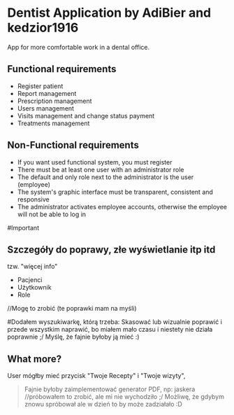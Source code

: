 # Dentist Application by AdiBier and kedzior1916

App for more comfortable work in a dental office.

## Functional requirements

- Register patient 
- Report management 
- Prescription management
- Users management
- Visits management and change status payment
- Treatments management

## Non-Functional requirements

- If you want used functional system, you must register
- There must be at least one user with an administrator role
- The default and only role next to the administrator is the user (employee)
- The system's graphic interface must be transparent, consistent and responsive
- The administrator activates employee accounts, otherwise the employee will not be able to log in

#Important


## Szczegóły do poprawy, złe wyświetlanie itp itd
tzw. "więcej info" 
- Pacjenci 
- Użytkownik
- Role 

//Mogę to zrobić (te poprawki mam na myśli) 


#Dodałem wyszukiwarkę, którą trzeba:
Skasować lub wizualnie poprawić i przede wszystkim naprawić, bo miałem mało czasu i niestety nie działa poprawnie ;/ 
Myślę, że fajnie byłoby ją mieć :) 

## What more? 
 User mógłby mieć przycisk "Twoje Recepty" i "Twoje wizyty", 
> Fajnie byłoby zaimplementować generator PDF, np: jaskera //próbowałem to zrobić, ale mi nie wychodziło ;/
Możliwę, że gdybym znowu spróbował ale w dzień to by może zadziałało :D 

